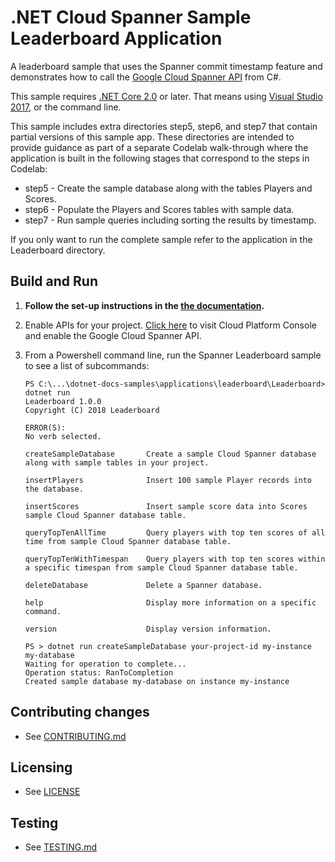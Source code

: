 # .NET Cloud Spanner Sample Leaderboard Application

A leaderboard sample that uses the Spanner commit timestamp feature and demonstrates
how to call the [Google Cloud Spanner API](https://cloud.google.com/spanner/docs/)
from C#.

This sample requires [.NET Core 2.0](
    https://www.microsoft.com/net/core) or later.  That means using
[Visual Studio 2017](
    https://www.visualstudio.com/), or the command line.

This sample includes extra directories step5, step6, and step7 that contain partial versions of this sample app. These directories are intended to provide guidance as part of a separate Codelab walk-through where the application is built in the following stages
that correspond to the steps in Codelab:

* step5 - Create the sample database along with the tables Players and Scores.
* step6 - Populate the Players and Scores tables with sample data.
* step7 - Run sample queries including sorting the results by timestamp.

If you only want to run the complete sample refer to the application in the Leaderboard directory.


## Build and Run

1.  **Follow the set-up instructions in the [the documentation](https://cloud.google.com/dotnet/docs/setup).**

4.  Enable APIs for your project.
    [Click here](https://console.cloud.google.com/flows/enableapi?apiid=spanner.googleapis.com&showconfirmation=true)
    to visit Cloud Platform Console and enable the Google Cloud Spanner API.

10. From a Powershell command line, run the Spanner Leaderboard sample to see a list of subcommands:
    ```
    PS C:\...\dotnet-docs-samples\applications\leaderboard\Leaderboard> dotnet run
    Leaderboard 1.0.0
    Copyright (C) 2018 Leaderboard

    ERROR(S):
    No verb selected.

    createSampleDatabase       Create a sample Cloud Spanner database along with sample tables in your project.

    insertPlayers              Insert 100 sample Player records into the database.

    insertScores               Insert sample score data into Scores sample Cloud Spanner database table.

    queryTopTenAllTime         Query players with top ten scores of all time from sample Cloud Spanner database table.

    queryTopTenWithTimespan    Query players with top ten scores within a specific timespan from sample Cloud Spanner database table.

    deleteDatabase             Delete a Spanner database.

    help                       Display more information on a specific command.

    version                    Display version information.

    ```

    ```
    PS > dotnet run createSampleDatabase your-project-id my-instance my-database
    Waiting for operation to complete...
    Operation status: RanToCompletion
    Created sample database my-database on instance my-instance
    ```

## Contributing changes

* See [CONTRIBUTING.md](../../CONTRIBUTING.md)

## Licensing

* See [LICENSE](../../LICENSE)

## Testing

* See [TESTING.md](../../TESTING.md)
